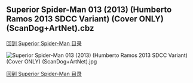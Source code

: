 ## Superior Spider-Man 013 (2013) (Humberto Ramos 2013 SDCC Variant) (Cover ONLY) (ScanDog+ArtNet).cbz


[回到 Superior Spider-Man 目录](https://github.com/alicewish/markdown/blob/master/series/Superior-Spider-Man.md)


![Superior Spider-Man 013 (2013) (Humberto Ramos 2013 SDCC Variant) (Cover ONLY) (ScanDog+ArtNet).jpg](https://wx1.sinaimg.cn/large/6a9fdecaly1fr0xfzpcsqj21401pmx6a.jpg)

[回到 Superior Spider-Man 目录](https://github.com/alicewish/markdown/blob/master/series/Superior-Spider-Man.md)

